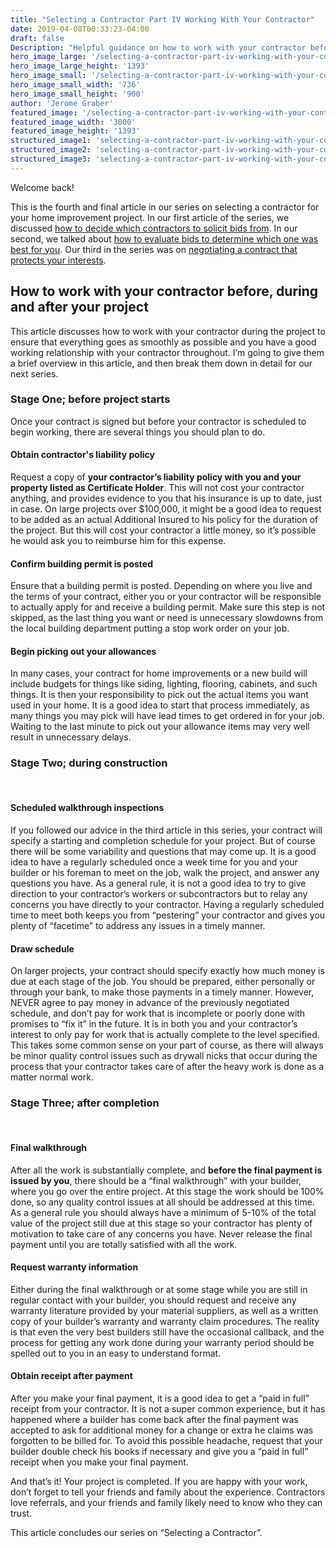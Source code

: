 ```yaml
---
title: "Selecting a Contractor Part IV Working With Your Contractor"
date: 2019-04-08T00:33:23-04:00
draft: false
Description: "Helpful guidance on how to work with your contractor before, during and after your project."
hero_image_large: '/selecting-a-contractor-part-iv-working-with-your-contractor.jpg'
hero_image_large_height: '1393'
hero_image_small: '/selecting-a-contractor-part-iv-working-with-your-contractor-736x900.jpg'
hero_image_small_width: '736'
hero_image_small_height: '900'
author: 'Jerome Graber'
featured_image: '/selecting-a-contractor-part-iv-working-with-your-contractor.jpg'
featured_image_width: '3000'
featured_image_height: '1393'
structured_image1: 'selecting-a-contractor-part-iv-working-with-your-contractor-1200x1200-1x1.jpg'
structured_image2: 'selecting-a-contractor-part-iv-working-with-your-contractor-1200x800-4x3.jpg'
structured_image3: 'selecting-a-contractor-part-iv-working-with-your-contractor-1920x1080-16x9.jpg'
---
```


Welcome back! 

This is the fourth and final article in our series on selecting a contractor for your home improvement project. In our first article of the series, we discussed [how to decide which contractors to solicit bids from](/blog/selecting-a-contractor-for-your-project-soliciting-bids/). In our second, we talked about [how to evaluate bids to determine which one was best for you](/blog/picking-a-contractor-part-ii-evaluating-bids/). Our third in the series was on [negotiating a contract that protects your interests](/blog/selecting-a-contractor-part-iii-negotiating-a-contract/).

## How to work with your contractor before, during and after your project

This article discusses how to work with your contractor during the project to ensure that everything goes as smoothly as possible and you have a good working relationship with your contractor throughout. I’m going to give them a brief overview in this article, and then break them down in detail for our next series. 

### Stage One; before project starts

Once your contract is signed but before your contractor is scheduled to begin working, there are several things you should plan to do. 

#### Obtain contractor's liability policy

Request a copy of <strong>your contractor’s liability policy with you and your property listed as Certificate Holder</strong>. This will not cost your contractor anything, and provides evidence to you that his insurance is up to date, just in case. On large projects over $100,000, it might be a good idea to request to be added as an actual Additional Insured to his policy for the duration of the project. But this will cost your contractor a little money, so it’s possible he would ask you to reimburse him for this expense. 

#### Confirm building permit is posted

Ensure that a building permit is posted. Depending on where you live and the terms of your contract, either you or your contractor will be responsible to actually apply for and receive a building permit. Make sure this step is not skipped, as the last thing you want or need is unnecessary slowdowns from the local building department putting a stop work order on your job.

#### Begin picking out your allowances

In many cases, your contract for home improvements or a new build will include budgets for things like siding, lighting, flooring, cabinets, and such things. It is then your responsibility to pick out the actual items you want used in your home. It is a good idea to start that process immediately, as many things you may pick will have lead times to get ordered in for your job. Waiting to the last minute to pick out your allowance items may very well result in unnecessary delays. 

### Stage Two; during construction
<br>

#### Scheduled walkthrough inspections

If you followed our advice in the third article in this series, your contract will specify a starting and completion schedule for your project. But of course there will be some variability and questions that may come up. It is a good idea to have a regularly scheduled once a week time for you and your builder or his foreman to meet on the job, walk the project, and answer any questions you have. As a general rule, it is not a good idea to try to give direction to your contractor’s workers or subcontractors but to relay any concerns you have directly to your contractor. Having a regularly scheduled time to meet both keeps you from “pestering” your contractor and gives you plenty of “facetime” to address any issues in a timely manner. 

#### Draw schedule

On larger projects, your contract should specify exactly how much money is due at each stage of the job. You should be prepared, either personally or through your bank, to make those payments in a timely manner. However, NEVER agree to pay money in advance of the previously negotiated schedule, and don’t pay for work that is incomplete or poorly done with promises to “fix it” in the future. It is in both you and your contractor’s interest to only pay for work that is actually complete to the level specified. This takes some common sense on your part of course, as there will always be minor quality control issues such as drywall nicks that occur during the process that your contractor takes care of after the heavy work is done as a matter normal work. 

### Stage Three; after completion
<br>

#### Final walkthrough

After all the work is substantially complete, and <strong>before the final payment is issued by you</strong>, there should be a “final walkthrough” with your builder, where you go over the entire project. At this stage the work should be 100% done, so any quality control issues at all should be addressed at this time. As a general rule you should always have a minimum of 5-10% of the total value of the project still due at this stage so your contractor has plenty of motivation to take care of any concerns you have. Never release the final payment until you are totally satisfied with all the work. 

#### Request warranty information

Either during the final walkthrough or at some stage while you are still in regular contact with your builder, you should request and receive any warranty literature provided by your material suppliers, as well as a written copy of your builder’s warranty and warranty claim procedures. The reality is that even the very best builders still have the occasional callback, and the process for getting any work done during your warranty period should be spelled out to you in an easy to understand format. 

#### Obtain receipt after payment

After you make your final payment, it is a good idea to get a “paid in full” receipt from your contractor. It is not a super common experience, but it has happened where a builder has come back after the final payment was accepted to ask for additional money for a change or extra he claims was forgotten to be billed for. To avoid this possible headache, request that your builder double check his books if necessary and give you a “paid in full” receipt when you make your final payment.

And that’s it! Your project is completed. If you are happy with your work, don’t forget to tell your friends and family about the experience. Contractors love referrals, and your friends and family likely need to know who they can trust. 

This article concludes our series on “Selecting a Contractor”. 

